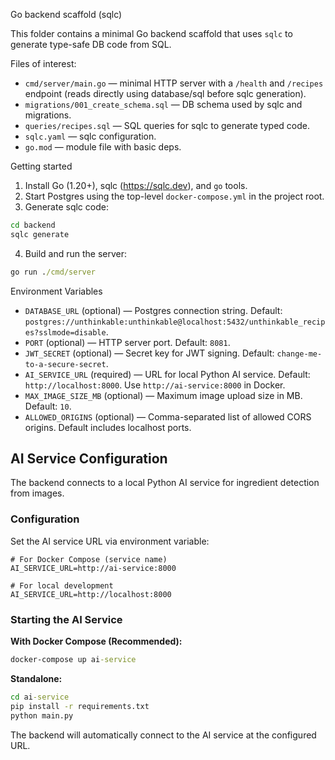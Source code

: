 Go backend scaffold (sqlc)

This folder contains a minimal Go backend scaffold that uses `sqlc` to generate type-safe DB code from SQL.

Files of interest:
- `cmd/server/main.go` — minimal HTTP server with a `/health` and `/recipes` endpoint (reads directly using database/sql before sqlc generation).
- `migrations/001_create_schema.sql` — DB schema used by sqlc and migrations.
- `queries/recipes.sql` — SQL queries for sqlc to generate typed code.
- `sqlc.yaml` — sqlc configuration.
- `go.mod` — module file with basic deps.

Getting started
1. Install Go (1.20+), sqlc (https://sqlc.dev), and `go` tools.
2. Start Postgres using the top-level `docker-compose.yml` in the project root.
3. Generate sqlc code:

```cmd
cd backend
sqlc generate
```

4. Build and run the server:

```cmd
go run ./cmd/server
```

Environment Variables
- `DATABASE_URL` (optional) — Postgres connection string. Default: `postgres://unthinkable:unthinkable@localhost:5432/unthinkable_recipes?sslmode=disable`.
- `PORT` (optional) — HTTP server port. Default: `8081`.
- `JWT_SECRET` (optional) — Secret key for JWT signing. Default: `change-me-to-a-secure-secret`.
- `AI_SERVICE_URL` (required) — URL for local Python AI service. Default: `http://localhost:8000`. Use `http://ai-service:8000` in Docker.
- `MAX_IMAGE_SIZE_MB` (optional) — Maximum image upload size in MB. Default: `10`.
- `ALLOWED_ORIGINS` (optional) — Comma-separated list of allowed CORS origins. Default includes localhost ports.

## AI Service Configuration

The backend connects to a local Python AI service for ingredient detection from images.

### Configuration

Set the AI service URL via environment variable:

```env
# For Docker Compose (service name)
AI_SERVICE_URL=http://ai-service:8000

# For local development
AI_SERVICE_URL=http://localhost:8000
```

### Starting the AI Service

**With Docker Compose (Recommended):**
```cmd
docker-compose up ai-service
```

**Standalone:**
```cmd
cd ai-service
pip install -r requirements.txt
python main.py
```

The backend will automatically connect to the AI service at the configured URL.
